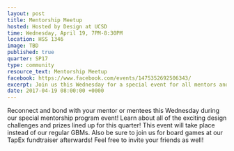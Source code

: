 ```yaml
---
layout: post
title: Mentorship Meetup
hosted: Hosted by Design at UCSD
time: Wednesday, April 19, 7PM-8:30PM
location: HSS 1346
image: TBD
published: true
quarter: SP17
type: community
resource_text: Mentorship Meetup
facebook: https://www.facebook.com/events/1475352692506343/
excerpt: Join us this Wednesday for a special event for all mentors and mentees!
date: 2017-04-19 08:00:00 +0000
---
```

Reconnect and bond with your mentor or mentees this Wednesday during our special mentorship program event! Learn about all of the exciting design challenges and prizes lined up for this quarter! This event will take place instead of our regular GBMs. Also be sure to join us for board games at our TapEx fundtraiser afterwards! Feel free to invite your friends as well!
